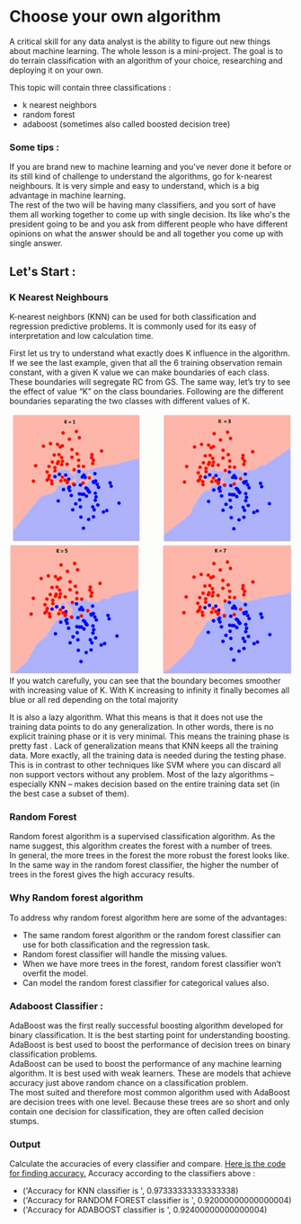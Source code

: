 # Choose your own algorithm

A critical skill for any data analyst is the ability to figure out new things about machine learning. The whole lesson is a mini-project. The goal is to do terrain classification with an algorithm of your choice, researching and deploying it on your own.

This topic will contain three classifications :
- k nearest neighbors
- random forest
- adaboost (sometimes also called boosted decision tree)

### Some tips :
If you are brand new to machine learning and you've never done it before or its still kind of challenge to understand the algorithms, go for k-nearest neighbours. It is very simple and easy to understand, which is a big advantage in machine learning.
<br>
The rest of the two will be having many classifiers, and you sort of have them all working together to come up with single decision. Its like who's the president going to be and you ask from different people who have different opinions on what the answer should be and all together you come up with single answer.

## Let's Start :
### K Nearest Neighbours
K-nearest neighbors (KNN) can be used for both classification and regression predictive problems. It is commonly used for its easy of interpretation and low calculation time.<br>

First let us try to understand what exactly does K influence in the algorithm. If we see the last example, given that all the 6 training observation remain constant, with a given K value we can make boundaries of each class. These boundaries will segregate RC from GS. The same way, let’s try to see the effect of value “K” on the class boundaries. Following are the different boundaries separating the two classes with different values of K.

![alt text](../screenshots/kjudgement1.png "K Judgement-1")
<br>
![alt text](../screenshots/kjudgement2.png "K Judgement-2")
If you watch carefully, you can see that the boundary becomes smoother with increasing value of K. With K increasing to infinity it finally becomes all blue or all red depending on the total majority

It is also a lazy algorithm. What this means is that it does not use the training data points to do any generalization. In other words, there is no explicit training phase or it is very minimal. This means the training phase is pretty fast . Lack of generalization means that KNN keeps all the training data. More exactly, all the training data is needed during the testing phase. This is in contrast to other techniques like SVM where you can discard all non support vectors without any problem.  Most of the lazy algorithms – especially KNN – makes decision based on the entire training data set (in the best case a subset of them).

### Random Forest
Random forest algorithm is a supervised classification algorithm. As the name suggest, this algorithm creates the forest with a number of trees.
<br>
In general, the more trees in the forest the more robust the forest looks like. In the same way in the random forest classifier, the higher the number of trees in the forest gives the high accuracy results.

### Why Random forest algorithm

To address why random forest algorithm here are some of the advantages:

- The same random forest algorithm or the random forest classifier can use for both classification and the regression task.
- Random forest classifier will handle the missing values.
- When we have more trees in the forest, random forest classifier won’t overfit the model.
- Can model the random forest classifier for categorical values also.

### Adaboost Classifier :
AdaBoost was the first really successful boosting algorithm developed for binary classification. It is the best starting point for understanding boosting.
AdaBoost is best used to boost the performance of decision trees on binary classification problems.
<br>
AdaBoost can be used to boost the performance of any machine learning algorithm. It is best used with weak learners. These are models that achieve accuracy just above random chance on a classification problem.
<br>The most suited and therefore most common algorithm used with AdaBoost are decision trees with one level. Because these trees are so short and only contain one decision for classification, they are often called decision stumps.

### Output 
Calculate the accuracies of every classifier and compare. <a href="https://github.com/bodhwani/Machine-Learning/blob/master/_Solutions/choose_your_own/your_algorithm.py">Here is the code for finding accuracy.</a>
Accuracy according to the classifiers above :
- ('Accuracy for KNN classifier is ', 0.97333333333333338)
- ('Accuracy for RANDOM FOREST classifier is ', 0.92000000000000004)
- ('Accuracy for ADABOOST classifier is ', 0.92400000000000004)
